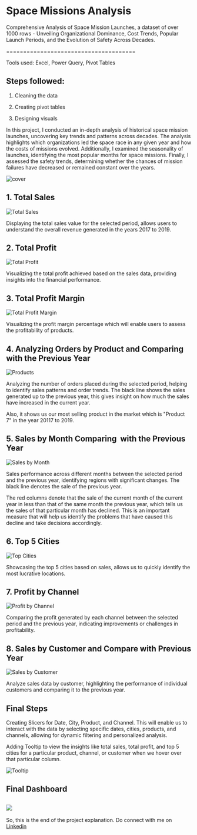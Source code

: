 # Space Missions Analysis
Comprehensive Analysis of Space Mission Launches, a dataset of over 1000 rows - Unveiling Organizational Dominance, Cost Trends, Popular Launch Periods, and the Evolution of Safety Across Decades.

======================================

Tools used: Excel, Power Query, Pivot Tables

Steps followed:
---------------

1.  Cleaning the data

2.  Creating pivot tables

3.  Designing visuals

In this project, I conducted an in-depth analysis of historical space mission launches, uncovering key trends and patterns across decades. The analysis highlights which organizations led the space race in any given year and how the costs of missions evolved. Additionally, I examined the seasonality of launches, identifying the most popular months for space missions. Finally, I assessed the safety trends, determining whether the chances of mission failures have decreased or remained constant over the years.

![cover](https://blogger.googleusercontent.com/img/a/AVvXsEjZyNZOgCswIGOqYnKw2Oz2KTrPu6Z0uQeoMHunvZZFpLciw27Byo9fPOl_prdGA5UvEBWwd7AP4z-JlkHuA8FEnfUaVvzU1gcvG3Db_V0_1x_q5Wc397_f7-6_NYTHyAuEHw_dwUDapRNsW_YvM9vnhoU-RT4hJfEheKq36gwEGUqZhi_eMFh9Hw6jHHY)



1\. Total Sales
---------------

![Total Sales](https://lh3.googleusercontent.com/BHy1QtmUObKgSoe1s8OYPtaWcK_uAqBYz5ZbJXkV4K8sJwwVSu-BVEHtjYSw-cghWiNhRYiAvxjh6XjMx-jFAilTSiWV2zQSPLB80dOESXFSvKXr7x2El-fMpjoVTmKNR611bM6aHV3Pg2sWUytTboU)

Displaying the total sales value for the selected period, allows users to understand the overall revenue generated in the years 2017 to 2019.

2\. Total Profit
----------------

![Total Profit](https://lh5.googleusercontent.com/d1OS7lP9I8CV8KXLFg1uXC58qaAvVrdBgXgBbxO1hShYdRwQdD6JEj-Yz9nEgLl3mFv_eEW4ESTFkZoD2Yw_Vp5mkE4YlLIPl_QM5Vnmy6O2mRAFMaDq7JRTslSRIP4dXFe8KEUH8x0YO4WB2h5B9I8)

Visualizing the total profit achieved based on the sales data, providing insights into the financial performance.

3\. Total Profit Margin
-----------------------

![Total Profit Margin](https://lh5.googleusercontent.com/6Lg8lk7MaeILbGV3SOyVe9TcnaZAumx3OFdUgVdjuaRENA79aFNZkp4zyOvtJr2oA-GR1jeIpAZtn5Hxk1vUuU_zHpUd3rR-CuCJCy5cuyQbw3F8QpG7TBe5GKA37UB8Owo25jRBUDG30XpKsJRreUs)

Visualizing the profit margin percentage which will enable users to assess the profitability of products.

4\. Analyzing Orders by Product and Comparing with the Previous Year
--------------------------------------------------------------------

![Products](https://lh5.googleusercontent.com/OUzQT3GlqlC5ykNXjdE7u_8yHrSThA7ZBvO0U8Xjtl5zpqP2AYsaNQ6vIMhn53M8OnxTTn9GXd1xdMLnwCX-atZ8L6W72dJhMEVeN4g7hpDlzH9jm8V04WJwB71PrMj-5usFEPmATqw2i3xFWcvA1B0)

Analyzing the number of orders placed during the selected period, helping to identify sales patterns and order trends. The black line shows the sales generated up to the previous year, this gives insight on how much the sales have increased in the current year.

Also, it shows us our most selling product in the market which is "Product 7" in the year 20117 to 2019.

5\. Sales by Month Comparing  with the Previous Year
----------------------------------------------------

![Sales by Month](https://lh5.googleusercontent.com/nZ7W59treZERgCfc5BVFwrPsoD6D8tgsvqgYkwkCSukj84_O71Fhm421f6O7HG0G3d9j0pfkYxqKv9DwRJTWDmiHJHVhoU1yeHgTTuoVenqFI4rUlNWvmdo_k3S9QPhhbk7ALEGCi-9KLKnafc7RjLI)

Sales performance across different months between the selected period and the previous year, identifying regions with significant changes. The black line denotes the sale of the previous year.

The red columns denote that the sale of the current month of the current year in less than that of the same month the previous year, which tells us the sales of that particular month has declined. This is an important measure that will help us identify the problems that have caused this decline and take decisions accordingly.

6\. Top 5 Cities
----------------

![Top Cities](https://lh5.googleusercontent.com/PCmMUssg2I-SDHBGg0yHT41KDmCPSaEBgl8mXc--fc-_7wZCfCKw9DjOeSvDY-3e5sIgusCMProUWvI1TFhwAzvNP1sBmBH0BAxpeRySkPh5nHy9q1T1JwB64VK0HFOXPAL0TLNo9rtZGwAMG2JNP4k)

Showcasing the top 5 cities based on sales, allows us to quickly identify the most lucrative locations.

7\. Profit by Channel
---------------------

![Profit by Channel](https://lh5.googleusercontent.com/X38_8kFSc_UyLr590DmS2-o98GgQK7Wy4FJbEhzZ8jb1IL7txoxAw-PBNUC8hjcxvIV3YG9PMOil8nDblBbTtJr25IEqp56jw3qcBR_MSVl88i_pRC8lZ6LiuFTiMIvsBZxCKsytyyqeQw4f1u9P34I)

Comparing the profit generated by each channel between the selected period and the previous year, indicating improvements or challenges in profitability.

8\. Sales by Customer and Compare with Previous Year
----------------------------------------------------

![Sales by Customer](https://lh5.googleusercontent.com/8g8Q2gdKOR9lAHi3T7oi1XAN3-a6af14Mtk7lHTpoCRFUZe1YAAicu21iLWeRAvHqxY4ahsB02x2A4dIopWkyuz0p-OUQ6M5UizJdRAe1c1WG9dZ1POXQ6KnAzOJ2Y8ORKPMhLw-GRYoEQJVXYrjdsE)

Analyze sales data by customer, highlighting the performance of individual customers and comparing it to the previous year.

Final Steps
-----------

Creating Slicers for Date, City, Product, and Channel. This will enable us to interact with the data by selecting specific dates, cities, products, and channels, allowing for dynamic filtering and personalized analysis.

Adding Tooltip to view the insights like total sales, total profit, and top 5 cities for a particular product, channel, or customer when we hover over that particular column.

![Tooltip](https://lh6.googleusercontent.com/1QJOHpDg5q14T0ckQapeNvEs4GqrdrzIHlHFR58XpDPbHxvW1bPJxjZZr9KNNJiEOoQFsB6v2WHXfgP8p2Pq2fAtwPAinsC9vjpczql7s8BEKUFLscLdJZrUXDP1RjcEfPiUUrSzJqmPTFTn5vX8y9Y)

Final Dashboard
---------------

![](https://lh3.googleusercontent.com/frFNcpeYCjqwBGb1cEPfpUcWSgCXiMkwV-wMcr9mLMdjP1IBXfQxl0njeGL6EvAhFlG3j3mhRiZApcuG7MH2l9yrE_-iky6Nthn5xj4D0kpSaw6jNmkLLc-MeNNmRQ0mpryWsEyc1jHU6wHEekhWaRI)
------------
So, this is the end of the project explanation. Do connect with me on [Linkedin](https://www.linkedin.com/in/mandeepdebnath/)
